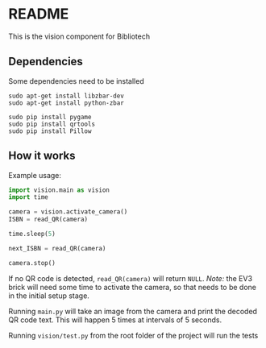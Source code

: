 # README
This is the vision component for Bibliotech

## Dependencies
Some dependencies need to be installed

```
sudo apt-get install libzbar-dev
sudo apt-get install python-zbar

sudo pip install pygame
sudo pip install qrtools
sudo pip install Pillow
```

## How it works
Example usage:
```python
import vision.main as vision
import time

camera = vision.activate_camera()
ISBN = read_QR(camera)

time.sleep(5)

next_ISBN = read_QR(camera)

camera.stop()
```

If no QR code is detected, `read_QR(camera)` will return `NULL`.
*Note:* the EV3 brick will need some time to activate the camera, so that needs
to be done in the initial setup stage.

Running `main.py` will take an image from the camera and print the decoded QR
code text. This will happen 5 times at intervals of 5 seconds.

Running `vision/test.py` from the root folder of the project will run the tests
